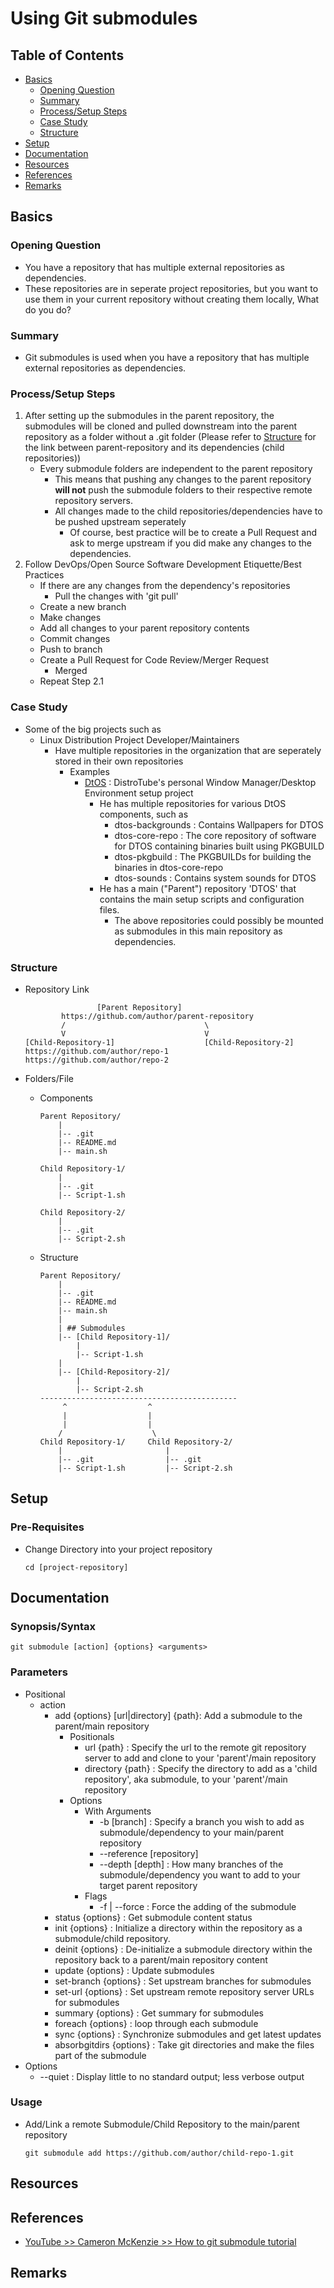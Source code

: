 # Using Git submodules

## Table of Contents
- [Basics](#basics)
    + [Opening Question](#opening-question)
    + [Summary](#summary)
    + [Process/Setup Steps](#process-setup-steps)
    + [Case Study](#case-study)
    + [Structure](#structure)
- [Setup](#setup)
- [Documentation](#documentation)
- [Resources](#resources)
- [References](#references)
- [Remarks](#remarks)

## Basics
### Opening Question
+ You have a repository that has multiple external repositories as dependencies.
+ These repositories are in seperate project repositories, but you want to use them in your current repository without creating them locally, What do you do?

### Summary
+ Git submodules is used when you have a repository that has multiple external repositories as dependencies.

### Process/Setup Steps
1. After setting up the submodules in the parent repository, the submodules will be cloned and pulled downstream into the parent repository as a folder without a .git folder (Please refer to [Structure](#structure) for the link between parent-repository and its dependencies (child repositories))
    - Every submodule folders are independent to the parent repository
        + This means that pushing any changes to the parent repository **will not** push the submodule folders to their respective remote repository servers.
        - All changes made to the child repositories/dependencies have to be pushed upstream seperately
            + Of course, best practice will be to create a Pull Request and ask to merge upstream if you did make any changes to the dependencies.
2. Follow DevOps/Open Source Software Development Etiquette/Best Practices
    - If there are any changes from the dependency's repositories
        + Pull the changes with 'git pull'
    - Create a new branch
    - Make changes
    - Add all changes to your parent repository contents
    - Commit changes
    - Push to branch
    - Create a Pull Request for Code Review/Merger Request
        + Merged
    - Repeat Step 2.1

### Case Study
- Some of the big projects such as
    - Linux Distribution Project Developer/Maintainers
        - Have multiple repositories in the organization that are seperately stored in their own repositories
            - Examples
                - [DtOS](https://gitlab.com/dtos) : DistroTube's personal Window Manager/Desktop Environment setup project
                    - He has multiple repositories for various DtOS components, such as
                        + dtos-backgrounds : Contains Wallpapers for DTOS
                        + dtos-core-repo : The core repository of software for DTOS containing binaries built using PKGBUILD
                        + dtos-pkgbuild : The PKGBUILDs for building the binaries in dtos-core-repo
                        + dtos-sounds : Contains system sounds for DTOS
                    - He has a main ("Parent") repository 'DTOS' that contains the main setup scripts and configuration files. 
                        + The above repositories could possibly be mounted as submodules in this main repository as dependencies.

### Structure
- Repository Link
    ```
                    [Parent Repository]
            https://github.com/author/parent-repository
            /                               \
            V                               V
    [Child-Repository-1]                    [Child-Repository-2]
    https://github.com/author/repo-1        https://github.com/author/repo-2
    ```

- Folders/File
    - Components
        ```
        Parent Repository/
            |
            |-- .git
            |-- README.md
            |-- main.sh

        Child Repository-1/
            |
            |-- .git
            |-- Script-1.sh

        Child Repository-2/
            |
            |-- .git
            |-- Script-2.sh
        ```
    - Structure
        ```
        Parent Repository/
            |
            |-- .git
            |-- README.md
            |-- main.sh
            |
            | ## Submodules
            |-- [Child Repository-1]/
                |
                |-- Script-1.sh
            |
            |-- [Child-Repository-2]/
                |
                |-- Script-2.sh
        --------------------------------------------
             ^                  ^
             |                  |
             |                  |
            /                    \
        Child Repository-1/     Child Repository-2/
            |                       |
            |-- .git                |-- .git
            |-- Script-1.sh         |-- Script-2.sh
        ```

## Setup
### Pre-Requisites
- Change Directory into your project repository
    ```console
    cd [project-repository]
    ```

## Documentation
### Synopsis/Syntax
```console
git submodule [action] {options} <arguments>
```

### Parameters
- Positional
    - action
        - add {options} [url|directory] {path}: Add a submodule to the parent/main repository
            - Positionals
                + url {path} : Specify the url to the remote git repository server to add and clone to your 'parent'/main repository
                + directory {path} : Specify the directory to add as a 'child repository', aka submodule, to your 'parent'/main repository
            - Options
                - With Arguments
                    + -b [branch] : Specify a branch you wish to add as submodule/dependency to your main/parent repository
                    + --reference [repository]
                    + --depth [depth] : How many branches of the submodule/dependency you want to add to your target parent repository
                - Flags
                    + -f | --force : Force the adding of the submodule
        - status {options} : Get submodule content status
        - init {options} : Initialize a directory within the repository as a submodule/child repository.
        - deinit {options} : De-initialize a submodule directory within the repository back to a parent/main repository content
        - update {options} : Update submodules
        - set-branch {options} : Set upstream branches for submodules
        - set-url {options} : Set upstream remote repository server URLs for submodules
        - summary {options} : Get summary for submodules
        - foreach {options} : loop through each submodule
        - sync {options} : Synchronize submodules and get latest updates
        - absorbgitdirs {options} : Take git directories and make the files part of the submodule
- Options
    + --quiet : Display little to no standard output; less verbose output

### Usage
- Add/Link a remote Submodule/Child Repository to the main/parent repository
    ```console
    git submodule add https://github.com/author/child-repo-1.git
    ```

## Resources

## References
+ [YouTube >> Cameron McKenzie >> How to git submodule tutorial](https://www.youtube.com/watch?v=ZYq3NJnO08U)

## Remarks
